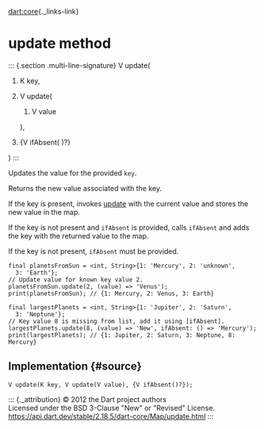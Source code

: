[dart:core](../../dart-core/dart-core-library){._links-link}

update method
=============

::: {.section .multi-line-signature}
V update(

1.  K key,
2.  V update(
    1.  V value

    ),
3.  {V ifAbsent( )?}

)
:::

Updates the value for the provided `key`.

Returns the new value associated with the key.

If the key is present, invokes [update](update) with the current value
and stores the new value in the map.

If the key is not present and `ifAbsent` is provided, calls `ifAbsent`
and adds the key with the returned value to the map.

If the key is not present, `ifAbsent` must be provided.

``` {.language-dart data-language="dart"}
final planetsFromSun = <int, String>{1: 'Mercury', 2: 'unknown',
  3: 'Earth'};
// Update value for known key value 2.
planetsFromSun.update(2, (value) => 'Venus');
print(planetsFromSun); // {1: Mercury, 2: Venus, 3: Earth}

final largestPlanets = <int, String>{1: 'Jupiter', 2: 'Saturn',
  3: 'Neptune'};
// Key value 8 is missing from list, add it using [ifAbsent].
largestPlanets.update(8, (value) => 'New', ifAbsent: () => 'Mercury');
print(largestPlanets); // {1: Jupiter, 2: Saturn, 3: Neptune, 8: Mercury}
```

Implementation {#source}
--------------

``` {.language-dart data-language="dart"}
V update(K key, V update(V value), {V ifAbsent()?});
```

::: {._attribution}
© 2012 the Dart project authors\
Licensed under the BSD 3-Clause \"New\" or \"Revised\" License.\
<https://api.dart.dev/stable/2.18.5/dart-core/Map/update.html>
:::
